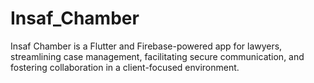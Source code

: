 # Insaf_Chamber
Insaf Chamber is a Flutter and Firebase-powered app for lawyers, streamlining case management, facilitating secure communication, and fostering collaboration in a client-focused environment.
